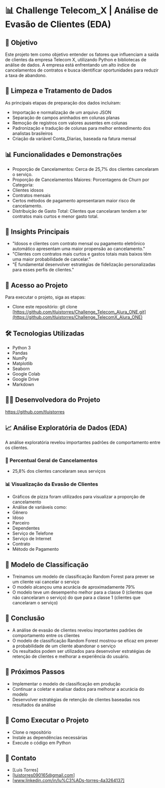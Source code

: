 

# 📊 Challenge Telecom_X | Análise de Evasão de Clientes (EDA)

## 🚀 Objetivo
Este projeto tem como objetivo entender os fatores que influenciam a saída de clientes da empresa Telecom X, utilizando Python e bibliotecas de análise de dados. A empresa está enfrentando um alto índice de cancelamentos de contratos e busca identificar oportunidades para reduzir a taxa de abandono.

## 🧹 Limpeza e Tratamento de Dados
As principais etapas de preparação dos dados incluíram:

- Importação e normalização de um arquivo JSON
- Separação de campos aninhados em colunas planas
- Remoção de registros com valores ausentes em colunas
- Padronização e tradução de colunas para melhor entendimento dos analistas brasileiros
- Criação da variável Conta_Diarias, baseada na fatura mensal

## 📊 Funcionalidades e Demonstrações
- Proporção de Cancelamentos: Cerca de 25,7% dos clientes cancelaram o serviço.
- Proporção de Cancelamentos Maiores: Porcentagens de Churn por Categoria:
- Clientes idosos
- Contratos mensais
- Certos métodos de pagamento apresentaram maior risco de cancelamento.
- Distribuição de Gasto Total: Clientes que cancelaram tendem a ter contratos mais curtos e menor gasto total.

## 🧠 Insights Principais

- "Idosos e clientes com contrato mensal ou pagamento eletrônico automático apresentam uma maior propensão ao cancelamento."
- "Clientes com contratos mais curtos e gastos totais mais baixos têm uma maior probabilidade de cancelar."
- "É fundamental desenvolver estratégias de fidelização personalizadas para esses perfis de clientes."

## 🚀 Acesso ao Projeto
Para executar o projeto, siga as etapas:

- Clone este repositório: git clone [https://github.com/tluistorres/Challenge_Telecom_Alura_ONE.git](https://github.com/tluistorres/Challenge_TelecomX_Alura_ONE)

## 🛠 Tecnologias Utilizadas
- Python 3
- Pandas
- NumPy
- Matplotlib
- Seaborn
- Google Colab
- Google Drive
- Markdown

## 👩‍💻 Desenvolvedora do Projeto
https://github.com/tluistorres

## 📈 Análise Exploratória de Dados (EDA)
A análise exploratória revelou importantes padrões de comportamento entre os clientes.

### 📌 Percentual Geral de Cancelamentos
- 25,8% dos clientes cancelaram seus serviços

### 📊 Visualização da Evasão de Clientes
- Gráficos de pizza foram utilizados para visualizar a proporção de cancelamento
- Análise de variáveis como:
- Gênero
- Idoso
- Parceiro
- Dependentes
- Serviço de Telefone
- Serviço de Internet
- Contrato
- Método de Pagamento

## 🤖 Modelo de Classificação
- Treinamos um modelo de classificação Random Forest para prever se um cliente vai cancelar o serviço
- O modelo alcançou uma acurácia de aproximadamente 79%
- O modelo teve um desempenho melhor para a classe 0 (clientes que não cancelaram o serviço) do que para a classe 1 (clientes que cancelaram o serviço)

## 📝 Conclusão
- A análise de evasão de clientes revelou importantes padrões de comportamento entre os clientes
- O modelo de classificação Random Forest mostrou-se eficaz em prever a probabilidade de um cliente abandonar o serviço
- Os resultados podem ser utilizados para desenvolver estratégias de retenção de clientes e melhorar a experiência do usuário.

  
## 🚀 Próximos Passos
- Implementar o modelo de classificação em produção
- Continuar a coletar e analisar dados para melhorar a acurácia do modelo
- Desenvolver estratégias de retenção de clientes baseadas nos resultados da análise

## 📄 Como Executar o Projeto
- Clone o repositório
- Instale as dependências necessárias
- Execute o código em Python

## 👥 Contato
- [Luís Torres]
- [luistorres090165@gmail.com]
- [www.linkedin.com/in/lu%C3%ADs-torres-4a3264137]
